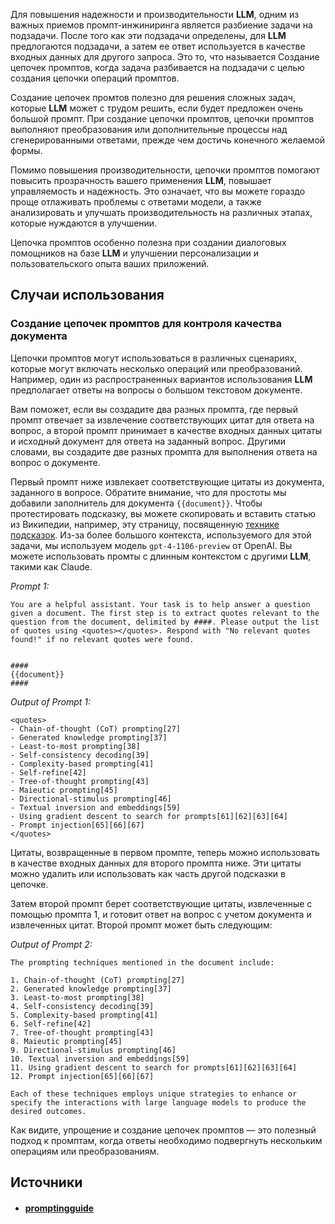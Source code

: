 Для повышения надежности и производительности **LLM**, одним из важных приемов промпт-инжиниринга является разбиение задачи на подзадачи. После того как эти подзадачи определены, для **LLM** предлогаются подзадачи, а затем ее ответ используется в качестве входных данных для другого запроса. Это то, что называется Создание цепочек промптов, когда задача разбивается на подзадачи с целью создания цепочки операций промптов.

Создание цепочек промтов полезно для решения сложных задач, которые **LLM** может с трудом решить, если будет предложен очень большой промпт. При создание цепочки промптов, цепочки промптов выполняют преобразования или дополнительные процессы над сгенерированными ответами, прежде чем достичь конечного желаемой формы.

Помимо повышения производительности, цепочки промптов помогают повысить прозрачность вашего применения **LLM**, повышает управляемость и надежность. Это означает, что вы можете гораздо проще отлаживать проблемы с ответами модели, а также анализировать и улучшать производительность на различных этапах, которые нуждаются в улучшении.

Цепочка промптов особенно полезна при создании диалоговых помощников на базе **LLM** и улучшении персонализации и пользовательского опыта ваших приложений.

## Случаи использования

### Создание цепочек промптов для контроля качества документа

Цепочки промптов могут использоваться в различных сценариях, которые могут включать несколько операций или преобразований. Например, один из распространенных вариантов использования **LLM** предполагает ответы на вопросы о большом текстовом документе.

Вам поможет, если вы создадите два разных промпта, где первый промпт отвечает за извлечение соответствующих цитат для ответа на вопрос, а второй промпт принимает в качестве входных данных цитаты и исходный документ для ответа на заданный вопрос. Другими словами, вы создадите две разных промпта для выполнения ответа на вопрос о документе.

Первый промпт ниже извлекает соответствующие цитаты из документа, заданного в вопросе. Обратите внимание, что для простоты мы добавили заполнитель для документа `{{document}}`. Чтобы протестировать подсказку, вы можете скопировать и вставить статью из Википедии, например, эту страницу, посвященную [технике подсказок](https://ru.wikipedia.org/wiki/%D0%A2%D0%B5%D1%85%D0%BD%D0%B8%D0%BA%D0%B0_%D0%BF%D0%BE%D0%B4%D1%81%D0%BA%D0%B0%D0%B7%D0%BE%D0%BA). Из-за более большого контекста, используемого для этой задачи, мы используем модель `gpt-4-1106-preview` от OpenAI. Вы можете использовать промты с длинным контекстом с другими **LLM**, такими как Claude.

*Prompt 1:*

```
You are a helpful assistant. Your task is to help answer a question given a document. The first step is to extract quotes relevant to the question from the document, delimited by ####. Please output the list of quotes using <quotes></quotes>. Respond with "No relevant quotes found!" if no relevant quotes were found.


####
{{document}}
####
```

*Output of Prompt 1:*

```
<quotes>
- Chain-of-thought (CoT) prompting[27]
- Generated knowledge prompting[37]
- Least-to-most prompting[38]
- Self-consistency decoding[39]
- Complexity-based prompting[41]
- Self-refine[42]
- Tree-of-thought prompting[43]
- Maieutic prompting[45]
- Directional-stimulus prompting[46]
- Textual inversion and embeddings[59]
- Using gradient descent to search for prompts[61][62][63][64]
- Prompt injection[65][66][67]
</quotes>
```

Цитаты, возвращенные в первом промпте, теперь можно использовать в качестве входных данных для второго промпта ниже. Эти цитаты можно удалить или использовать как часть другой подсказки в цепочке.

Затем второй промпт берет соответствующие цитаты, извлеченные с помощью промпта 1, и готовит ответ на вопрос с учетом документа и извлеченных цитат. Второй промпт может быть следующим:

*Output of Prompt 2:*

```
The prompting techniques mentioned in the document include:

1. Chain-of-thought (CoT) prompting[27]
2. Generated knowledge prompting[37]
3. Least-to-most prompting[38]
4. Self-consistency decoding[39]
5. Complexity-based prompting[41]
6. Self-refine[42]
7. Tree-of-thought prompting[43]
8. Maieutic prompting[45]
9. Directional-stimulus prompting[46]
10. Textual inversion and embeddings[59]
11. Using gradient descent to search for prompts[61][62][63][64]
12. Prompt injection[65][66][67]

Each of these techniques employs unique strategies to enhance or specify the interactions with large language models to produce the desired outcomes.
```

Как видите, упрощение и создание цепочек промптов — это полезный подход к промптам, когда ответы необходимо подвергнуть нескольким операциям или преобразованиям.

## Источники
- #### [promptingguide](https://www.promptingguide.ai/ru/techniques/prompt_chaining)